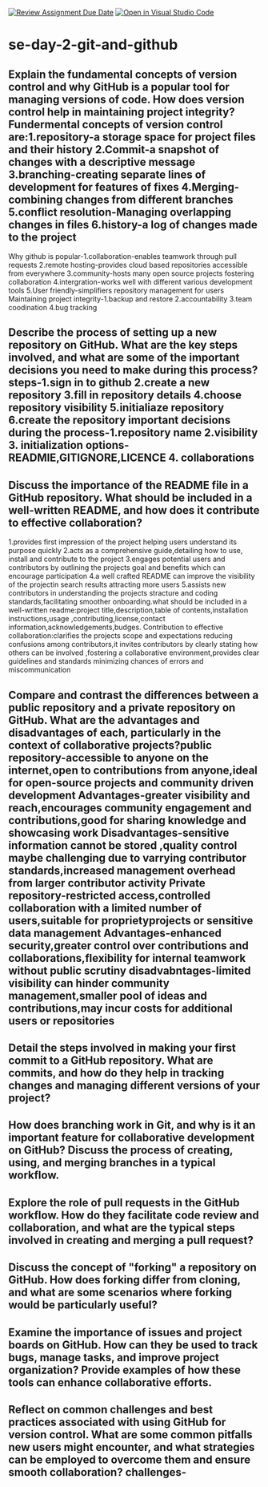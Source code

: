 [![Review Assignment Due Date](https://classroom.github.com/assets/deadline-readme-button-22041afd0340ce965d47ae6ef1cefeee28c7c493a6346c4f15d667ab976d596c.svg)](https://classroom.github.com/a/8wgCKhpZ)
[![Open in Visual Studio Code](https://classroom.github.com/assets/open-in-vscode-2e0aaae1b6195c2367325f4f02e2d04e9abb55f0b24a779b69b11b9e10269abc.svg)](https://classroom.github.com/online_ide?assignment_repo_id=18475930&assignment_repo_type=AssignmentRepo)
# se-day-2-git-and-github
## Explain the fundamental concepts of version control and why GitHub is a popular tool for managing versions of code. How does version control help in maintaining project integrity?Fundermental concepts of version control are:1.repository-a storage space for project files and their history 2.Commit-a snapshot of changes with a descriptive message 3.branching-creating separate lines of development for features of fixes 4.Merging-combining changes from different branches 5.conflict resolution-Managing overlapping changes in  files 6.history-a log of changes made to the project
Why github is popular-1.collaboration-enables teamwork through pull requests 2.remote hosting-provides cloud based repositories accessible from everywhere 3.community-hosts many open source projects fostering collaboration 4.intergration-works well with different various development tools 5.User friendly-simplifiers repository management for users     Maintaining project integrity-1.backup and restore 2.accountability 3.team coodination 4.bug tracking

## Describe the process of setting up a new repository on GitHub. What are the key steps involved, and what are some of the important decisions you need to make during this process?steps-1.sign in to github 2.create a new repository 3.fill in repository details 4.choose repository visibility 5.initialiaze repository 6.create the repository      important decisions during the process-1.repository name 2.visibility 3. initialization options-READMIE,GITIGNORE,LICENCE 4. collaborations

## Discuss the importance of the README file in a GitHub repository. What should be included in a well-written README, and how does it contribute to effective collaboration?
1.provides first impression of the project helping users understand its purpose quickly 2.acts as a comprehensive guide,detailing how to use, install and contribute to the project 3.engages potential users and contributors by outlining the projects goal and benefits which can encourage participation 4.a well crafted README can improve the visibility of the projectin search results attracting more users 5.assists new contributors in understanding the projects stracture and coding standards,facilitating smoother onboarding.what should be included in a well-written readme:project title,description,table of contents,installation instructions,usage ,contributing,license,contact information,acknowledgements,budges. Contribution to effective collaboration:clarifies the projects scope and expectations reducing confusions among contributors,it invites contributors by clearly stating how others can be involved ,fostering a collaborative environment,provides clear guidelines and standards minimizing chances of errors and miscommunication
## Compare and contrast the differences between a public repository and a private repository on GitHub. What are the advantages and disadvantages of each, particularly in the context of collaborative projects?public repository-accessible to anyone on the internet,open to contributions from anyone,ideal for open-source projects and community driven development      Advantages-greater visibility and reach,encourages community engagement and contributions,good for sharing knowledge and showcasing work   Disadvantages-sensitive information cannot be stored ,quality control maybe challenging due to varrying contributor standards,increased management overhead from larger contributor activity            Private repository-restricted access,controlled collaboration with a limited number of users,suitable for proprietyprojects or sensitive data management   Advantages-enhanced security,greater control over contributions and collaborations,flexibility for internal teamwork without public scrutiny  disadvabntages-limited visibility can hinder community management,smaller pool of ideas and contributions,may incur costs for additional users or repositories

## Detail the steps involved in making your first commit to a GitHub repository. What are commits, and how do they help in tracking changes and managing different versions of your project?

## How does branching work in Git, and why is it an important feature for collaborative development on GitHub? Discuss the process of creating, using, and merging branches in a typical workflow.

## Explore the role of pull requests in the GitHub workflow. How do they facilitate code review and collaboration, and what are the typical steps involved in creating and merging a pull request?

## Discuss the concept of "forking" a repository on GitHub. How does forking differ from cloning, and what are some scenarios where forking would be particularly useful?

## Examine the importance of issues and project boards on GitHub. How can they be used to track bugs, manage tasks, and improve project organization? Provide examples of how these tools can enhance collaborative efforts.

## Reflect on common challenges and best practices associated with using GitHub for version control. What are some common pitfalls new users might encounter, and what strategies can be employed to overcome them and ensure smooth collaboration? challenges-
